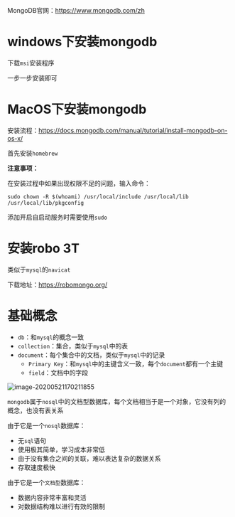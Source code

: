 MongoDB官网：https://www.mongodb.com/zh

# windows下安装mongodb

下载`msi`安装程序

一步一步安装即可



# MacOS下安装mongodb

安装流程：https://docs.mongodb.com/manual/tutorial/install-mongodb-on-os-x/

首先安装`homebrew`

**注意事项：**

在安装过程中如果出现权限不足的问题，输入命令：

```shell
sudo chown -R $(whoami) /usr/local/include /usr/local/lib /usr/local/lib/pkgconfig
```



添加开启自启动服务时需要使用`sudo`



# 安装robo 3T

类似于`mysql`的`navicat`

下载地址：https://robomongo.org/



# 基础概念

- `db`：和`mysql`的概念一致
- `collection`：集合，类似于`mysql`中的表
- `document`：每个集合中的文档，类似于`mysql`中的记录
  - `Primary Key`：和`mysql`中的主键含义一致，每个`document`都有一个主键
  - `field`：文档中的字段

![image-20200521170211855](http://mdrs.yuanjin.tech/img/image-20200521170211855.png)

`mongodb`属于`nosql`中的文档型数据库，每个文档相当于是一个对象，它没有列的概念，也没有表关系

由于它是一个`nosql`数据库：

- 无`sql`语句
- 使用极其简单，学习成本非常低
- 由于没有集合之间的关联，难以表达复杂的数据关系
- 存取速度极快

由于它是一个`文档型`数据库：

- 数据内容非常丰富和灵活
- 对数据结构难以进行有效的限制

